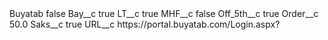 <?xml version="1.0" encoding="UTF-8"?>
<CustomMetadata xmlns="http://soap.sforce.com/2006/04/metadata" xmlns:xsi="http://www.w3.org/2001/XMLSchema-instance" xmlns:xsd="http://www.w3.org/2001/XMLSchema">
    <label>Buyatab</label>
    <protected>false</protected>
    <values>
        <field>Bay__c</field>
        <value xsi:type="xsd:boolean">true</value>
    </values>
    <values>
        <field>LT__c</field>
        <value xsi:type="xsd:boolean">true</value>
    </values>
    <values>
        <field>MHF__c</field>
        <value xsi:type="xsd:boolean">false</value>
    </values>
    <values>
        <field>Off_5th__c</field>
        <value xsi:type="xsd:boolean">true</value>
    </values>
    <values>
        <field>Order__c</field>
        <value xsi:type="xsd:double">50.0</value>
    </values>
    <values>
        <field>Saks__c</field>
        <value xsi:type="xsd:boolean">true</value>
    </values>
    <values>
        <field>URL__c</field>
        <value xsi:type="xsd:string">https://portal.buyatab.com/Login.aspx?</value>
    </values>
</CustomMetadata>

